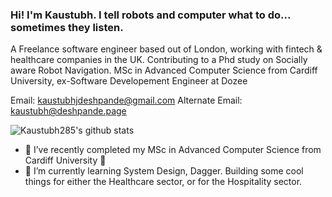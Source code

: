 ### Hi! I'm Kaustubh. I tell robots and computer what to do... sometimes they listen.

A Freelance software engineer based out of London, working with fintech & healthcare companies in the UK. Contributing to a Phd study on Socially aware Robot Navigation. MSc in Advanced Computer Science from Cardiff University, ex-Software Developement Engineer at Dozee

Email: kaustubhjdeshpande@gmail.com
Alternate Email: kaustubh@deshpande.page


![Kaustubh285's github stats](https://github-readme-stats.vercel.app/api?username=kaustubh285&show_icons=true&include_all_commits=true&count_private=true&show_owner=true&theme=transparent)
<!--![Kaustubh285's languages used](https://github-readme-stats.vercel.app/api/top-langs/?username=kaustubh285&theme=solarized-dark&layout=compact) -->
<!--! ![Random-Generator-Package](https://github-readme-stats.vercel.app/api/pin/?username=kaustubh285&repo=package-random-generator&theme=transparent) -->
<!--! ![Google-Clone](https://github-readme-stats.vercel.app/api/pin/?username=kaustubh285&repo=google-clone&theme=transparent) -->
<!--! ![ROS_conversation_centroid](https://github-readme-stats.vercel.app/api/pin/?username=kaustubh285&repo=ros_conversation_centroid&theme=transparent) -->
<!--! ![Ticketing-Platform](https://github-readme-stats.vercel.app/api/pin/?username=kaustubh285&repo=ticketing-platform&theme=transparent) -->



- 🔭 I’ve recently completed my MSc in Advanced Computer Science from Cardiff University 🏫
- 🌱 I’m currently learning System Design, Dagger. Building some cool things for either the Healthcare sector, or for the Hospitality sector.
  

<!--
**kaustubh285/kaustubh285** is a ✨ _special_ ✨ repository because its `README.md` (this file) appears on your GitHub profile.

-->
